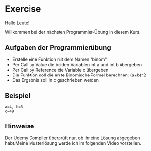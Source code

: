 # Exercise

Hallo Leute!

Willkommen bei der nächsten Programmier-Übung in diesem Kurs.

## Aufgaben der Programmierübung

- Erstelle eine Funktion mit dem Namen "binom"
- Per Call by Value die beiden Variablen int a und int b übergeben
- Per Call by Reference die Variable c übergeben
- Die Funktion soll die erste Binomische Formel berechnen: (a+b)^2
- Das Ergebnis soll in c geschrieben werden

## Beispiel

```terminal
a=4, b=3
c=49
```

## Hinweise

Der Udemy Compiler überprüft nur, ob ihr eine Lösung abgegeben habt.Meine Musterlösung werde ich im folgenden Video vorstellen.
